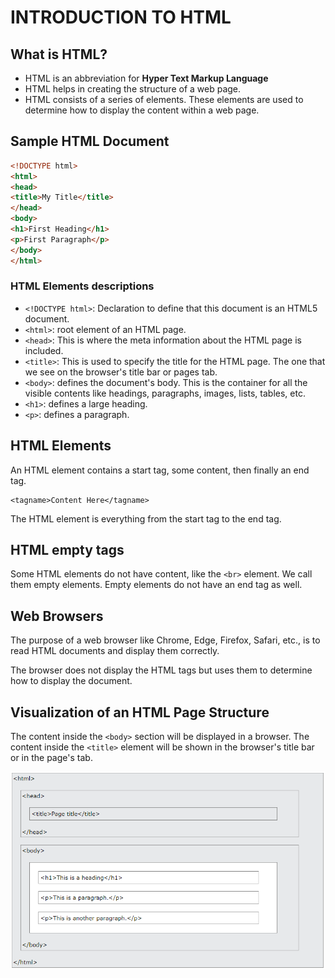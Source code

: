 # INTRODUCTION TO HTML

## What is HTML?

- HTML is an abbreviation for **Hyper Text Markup Language**
- HTML helps in creating the structure of a web page.
- HTML consists of a series of elements. These elements are used to determine how to display the content within a web page.

## Sample HTML Document

```html
<!DOCTYPE html>
<html>
<head>
<title>My Title</title>
</head>
<body>
<h1>First Heading</h1>
<p>First Paragraph</p>
</body>
</html>
```

### HTML Elements descriptions
- `<!DOCTYPE html>`: Declaration to define that this document is an HTML5 document.
- `<html>`: root element of an HTML page.
- `<head>`: This is where the meta information about the HTML page is included.
- `<title>`: This is used to specify the title for the HTML page. The one that we see on the browser's title bar or pages tab.
- `<body>`: defines the document's body. This is the container for all the visible contents like headings, paragraphs, images, lists, tables, etc.
- `<h1>`: defines a large heading.
- `<p>`: defines a paragraph.

## HTML Elements
An HTML element contains a start tag, some content, then finally an end tag.

```
<tagname>Content Here</tagname>
```

The HTML element is everything from the start tag to the end tag.

## HTML empty tags
Some HTML elements do not have content, like the `<br>` element. We call them empty elements. Empty elements do not have an end tag as well.

## Web Browsers
The purpose of a web browser like Chrome, Edge, Firefox, Safari, etc., is to read HTML documents and display them correctly.

The browser does not display the HTML tags but uses them to determine how to display the document.

## Visualization of an HTML Page Structure
The content inside the `<body>` section will be displayed in a browser. The content inside the `<title>` element will be shown in the browser's title bar or in the page's tab.

![Github Logo](./Images/VisualizingHTMLPage.png)
```
